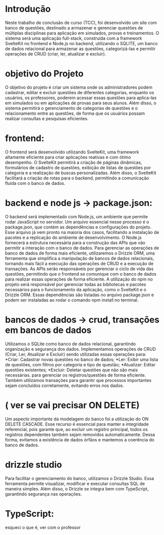 # Introdução
Neste trabalho de conclusão de curso (TCC), foi desenvolvido um site com banco de questões, destinado a armazenar e gerenciar questões de múltiplas disciplinas para aplicação em simulados, provas e treinamentos. O sistema será uma aplicação full-stack, construída com a framework SvelteKit no frontend e Node.js no backend, utilizando o SQLITE, um banco de dados relacional para armazenar as questões, categorizá-las e permitir operações de CRUD (criar, ler, atualizar e excluir).

# objetivo do Projeto
O objetivo do projeto é criar um sistema onde os administradores podem cadastrar, editar e excluir questões de diferentes categorias, enquanto os usuários, os professores, poderem acessar essas questões para aplica-las em simulados ou em aplicações de provas para seus alunos. Além disso, o sistema permitirá o gerenciamento de categorias de questões e o relacionamento entre as questões, de forma que os usuários possam realizar consultas e pesquisas eficientes.

# frontend:
O frontend será desenvolvido utilizando SvelteKit, uma framework altamente eficiente para criar aplicações reativas e com ótimo desempenho. O SvelteKit permitirá a criação de páginas dinâmicas, formulários de cadastro de questões, exibição de listas de questões por categoria e a realização de buscas personalizadas. Além disso, o SvelteKit facilitará a criação de rotas para o backend, permitindo a comunicação fluida com o banco de dados.

# backend e node js -> package.json:
 O backend será implementado com Node.js, um ambiente que permite rodar JavaScript no servidor. Um arquivo essencial nesse processo é o package.json, que contém as dependências e configurações do projeto. Esse arquivo já vem pronto na maioria dos casos, facilitando a instalação de pacotes e a replicação do ambiente de desenvolvimento. O Node.js fornecerá a estrutura necessária para a construção das APIs que vão permitir a interação com o banco de dados. Para gerenciar as operações de banco de dados de forma mais eficiente, utilizaremos o Drizzle ORM, uma ferramenta que simplifica a manipulação de bancos de dados relacionais, tornando mais fácil a execução das operações de CRUD e a execução de transações. As APIs serão responsáveis por gerenciar o ciclo de vida das questões, permitindo que o frontend se comunique com o banco de dados para realizar essas operações de forma eficiente. A utilização do npm no projeto será responsável por gerenciar todas as bibliotecas e pacotes necessários para o funcionamento da aplicação, como o SvelteKit e o Drizzle ORM. Essas dependências são listadas no arquivo package.json e podem ser instaladas ao rodar o comando npm install no terminal.

# bancos de dados -> crud, transações em bancos de dados
Utilizamos o SQLite como banco de dados relacional, garantindo organização e segurança dos dados. Implementamos operações de CRUD (Criar, Ler, Atualizar e Excluir) sendo utilizadas essas operações para:
*Criar: Cadastrar novas questões no banco de dados;
*Ler: Exibir uma lista de questões, com filtros por categoria e tipo de questão;
*Atualizar: Editar questões existentes;
*Excluir: Deletar questões que não são mais necessárias. para gerenciar os registros/questões de forma eficiente. 
Também utilizamos transações para garantir que processos importantes sejam concluídos corretamente, evitando erros nos dados.

# ( ver se vai precisar ON DELETE) 
Um aspecto importante da modelagem do banco foi a utilização do ON DELETE CASCADE. Esse recurso é essencial para manter a integridade referencial, pois garante que, ao excluir um registro principal, todos os registros dependentes também sejam removidos automaticamente. Dessa forma, evitamos a existência de dados órfãos e mantemos a coerência do banco de dados.

# drizzle studio
Para facilitar o gerenciamento do banco, utilizamos o Drizzle Studio. Essa ferramenta permite visualizar, modificar e executar consultas SQL de maneira simples. Além disso, o Drizzle se integra bem com TypeScript, garantindo segurança nas operações.

# TypeScript:
esqueci o que é, ver com o professor



